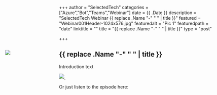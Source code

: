 +++
author = "SelectedTech"
categories = ["Azure","Bot","Teams","Webinar"]
date = {{ .Date }}
description = "SelectedTech Webinar {{ replace .Name "-" " " | title }}"
featured = "Webinar001Header-1024x576.jpg"
featuredalt = "Pic 1"
featuredpath = "date"
linktitle = ""
title = "{{ replace .Name "-" " " | title }}"
type = "post"

+++

## {{ replace .Name "-" " " | title }}

Introduction text

<a data-fancybox href="https://youtu.be/eBUs5OdqLqI">
    <img class="card-img-top img-fluid" src="https://img.youtube.com/vi/eBUs5OdqLqI/mqdefault.jpg">
    <img src="/img/play.gif" style="position: relative; width:auto; background:transparent;top: -75px; left: -190px;"/>
</a>

Or just listen to the episode here:

<div id="buzzsprout-player-1467433"></div>
<script src="https://www.buzzsprout.com/482989/1467433-a-no-code-qna-bot-in-microsoft-teams.js?container_id=buzzsprout-player-1467433&player=small" type="text/javascript" charset="utf-8"></script>
